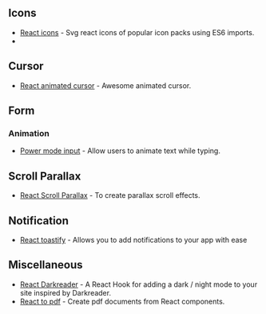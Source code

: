 ## Icons
- [React icons](https://react-icons.github.io/react-icons/) - Svg react icons of popular icon packs using ES6 imports.
- 
## Cursor
- [React animated cursor](https://www.npmjs.com/package/react-animated-cursor) - Awesome animated cursor.

## Form
### Animation
- [Power mode input](https://github.com/lindelof/power-mode-input) - Allow users to animate text while typing.

## Scroll Parallax
- [React Scroll Parallax](https://react-scroll-parallax.damnthat.tv/docs/intro?fbclid=IwAR3tkSF0ReLFAPAgwNeRXMwkfGyXnE5TLgRppsQwR9LE1T5e2oDz863VazQ#demos) - To create parallax scroll effects.

## Notification
- [React toastify](https://www.npmjs.com/package/react-toastify) -  Allows you to add notifications to your app with ease

## Miscellaneous
- [React Darkreader](https://github.com/Turkyden/react-darkreader) - A React Hook for adding a dark / night mode to your site inspired by Darkreader.
- [React to pdf](https://www.npmjs.com/package/react-to-pdf) - Create pdf documents from React components.
